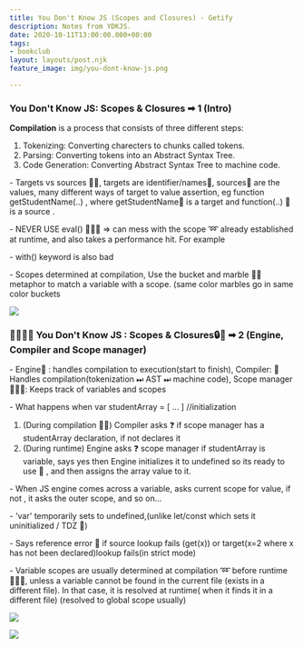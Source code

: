 ```yaml
---
title: You Don't Know JS (Scopes and Closures) - Getify
description: Notes from YDKJS.
date: 2020-10-11T13:00:00.000+00:00
tags:
- bookclub
layout: layouts/post.njk
feature_image: img/you-dont-know-js.png

---
```

### You Don't Know JS: Scopes & Closures ➡ 1 (Intro)

**Compilation** is a process that consists of three different steps:

1. Tokenizing: Converting charecters to chunks called tokens.
2. Parsing: Converting tokens into an Abstract Syntax Tree.
3. Code Generation: Converting Abstract Syntax Tree to machine code.

\- Targets vs sources 🎯🥧, targets are identifier/names🎯, sources🥧 are the values, many different ways of target to value assertion, eg function getStudentName(..) , where getStudentName🎯 is a target and function(..) 🥧is a source .

\- NEVER USE eval() 👎🏻🚫 => can mess with the scope ➿ already established at runtime, and also takes a performance hit. For example

\- with() keyword is also bad

\- Scopes determined at compilation, Use the bucket and marble 🥃🎱 metaphor to match a variable with a scope. (same color marbles go in same color buckets

![](/img/unnamed.png)

### 👩‍💻👩‍💻 You Don't Know JS : Scopes & Closures🔒🎉 ➡ 2 (Engine, Compiler and Scope manager)

\- Engine🚂 : handles compilation to execution(start to finish), Compiler: 📄 Handles compilation(tokenization ⏭ AST ⏭ machine code), Scope manager 👨🏻‍💼: Keeps track of variables and scopes

\- What happens when var studentArray = \[ ... \] //initialization

1. (During compilation 📄💨) Compiler asks ❓ if scope manager has a studentArray declaration, if not declares it
2. (During runtime) Engine asks ❓ scope manager if studentArray is variable, says yes then Engine initializes it to undefined so its ready to use 🏁 , and then assigns the array value to it.

\- When JS engine comes across a variable, asks current scope for value, if not , it asks the outer scope, and so on...

\- 'var' temporarily sets to undefined,(unlike let/const which sets it uninitialized / TDZ 🔪)

\- Says reference error 🤯 if source lookup fails (get(x)) or target(x=2 where x has not been declared)lookup fails(in strict mode)

\- Variable scopes are usually determined at compilation ➿ before runtime🏃🏻‍♂️, unless a variable cannot be found in the current file (exists in a different file). In that case, it is resolved at runtime( when it finds it in a different file) (resolved to global scope usually)

![](https://keep.google.com/u/0/media/v2/16P__GInVbbaNKlDjjf-k4aW8ARWC1OyeeCXXRO-v5leSX3sAMzEHP7dU_LFqvkk/1iVr3WuBG3gxpeja8sQv7ACeSfXjyvz6Qea4-xEjYlr4te9VQ6lFIdJU6O0ryiw?accept=image/gif,image/jpeg,image/jpg,image/png,image/webp,audio/aac&sz=1126)

![](https://keep.google.com/u/0/media/v2/16P__GInVbbaNKlDjjf-k4aW8ARWC1OyeeCXXRO-v5leSX3sAMzEHP7dU_LFqvkk/1Bvu2z0tFGV6TsUjXvb44SuRXkT8sXujIeRYErklZTvzGrh_zl58gCEx2ikYM-g?accept=image/gif,image/jpeg,image/jpg,image/png,image/webp,audio/aac&sz=1044)
